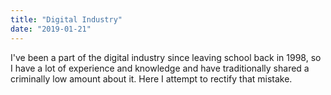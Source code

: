 ```yaml
---
title: "Digital Industry"
date: "2019-01-21"
---
```


I've been a part of the digital industry since leaving school back in 1998, so I have a lot of experience and knowledge and have traditionally shared a criminally low amount about it. Here I attempt to rectify that mistake.